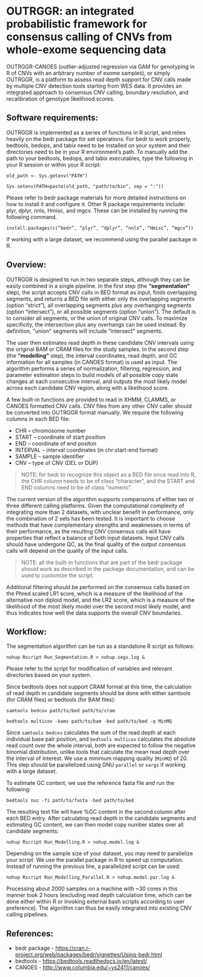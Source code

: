 # OUTRGGR: an integrated probabilistic framework for consensus calling of CNVs from whole-exome sequencing data #

OUTRGGR-CANOES (outlier-adjusted regression via GAM for genotyping in R of CNVs with an arbitrary number of exome samples), or simply OUTRGGR, is a platform to assess read depth support for CNV calls made by multiple CNV detection tools starting from WES data. It provides an integrated approach to consensus CNV calling, boundary resolution, and recalibration of genotype likelihood scores. 

## Software requirements: ##

OUTRGGR is implemented as a series of functions in R script, and relies heavily on the bedr package for set operations. For bedr to work properly, bedtools, bedops, and tabix need to be installed on your system and their directories need to be in your R environment’s path. To manually add the path to your bedtools, bedops, and tabix executables, type the following in your R session or within your R script:

`old_path <- Sys.getenv("PATH")`

`Sys.setenv(PATH=paste(old_path, "path/to/bin", sep = ":"))`

Please refer to bedr package materials for more detailed instructions on how to install it and configure it. Other R package requirements include: plyr, dplyr, nnls, Hmisc, and mgcv. These can be installed by running the following command.

`install.packages(c(“bedr”, “plyr”, “dplyr”, “nnls”, “Hmisc”, “mgcv”))`

If working with a large dataset, we recommend using the parallel package in R.

## Overview: ##

OUTRGGR is designed to run in two separate steps, although they can be easily combined in a single pipeline. In the first step (the **“segmentation”** step), the script accepts CNV calls in BED format as input, finds overlapping segments, and returns a BED file with either only the overlapping segments (option “strict”), all overlapping segments plus any overhanging segments (option “intersect”), or all possible segments (option “union”). The default is to consider all segments, or the union of original CNV calls. To maximize specificity, the intersection plus any overhangs can be used instead. By definition, "union" segments will include "intersect" segments.

The user then estimates read depth in these candidate CNV intervals using the original BAM or CRAM files for the study samples. In the second step (the **“modelling”** step), the interval coordinates, read depth, and GC information for all samples (in CANOES format) is used as input. The algorithm performs a series of normalization, filtering, regression, and parameter estimation steps to build models of all possible copy state changes at each consecutive interval, and outputs the most likely model across each candidate CNV region, along with a likelihood score.

A few built-in functions are provided to read in XHMM, CLAMMS, or CANOES formatted CNV calls. CNV files from any other CNV caller should be converted into OUTRGGR format manually. We require the following columns in each BED file: 

* CHR – chromosome number
* START – coordinate of start position
* END – coordinate of end positon
* INTERVAL – interval coordinates (in chr:start-end format)
* SAMPLE – sample identifier
* CNV – type of CNV (DEL or DUP)

> NOTE: for bedr to recognize this object as a BED file once read into R, the CHR column needs to be of class “character”, and the START and END columns need to be of class “numeric”. 

The current version of the algorithm supports comparisons of either two or three different calling platforms. Given the computational complexity of integrating more than 2 datasets, with unclear benefit in performance, only the combination of 2 sets has been tested. It is important to choose methods that have complementary strengths and weaknesses in terms of their performance, as the resulting CNV consensus calls will have properties that reflect a balance of both input datasets. Input CNV calls should have undergone QC, as the final quality of the output consensus calls will depend on the quality of the input calls.

> NOTE: all the built-in functions that are part of the bedr package should work as described in the package documentation, and can be used to customize the script. 

Additional filtering should be performed on the consensus calls based on the Phred scaled LR1 score, which is a measure of the likelihood of the alternative non diploid model, and the LR2 score, which is a measure of the likelihood of the most likely model over the second most likely model, and thus indicates how well the data supports the overall CNV boundaries.

## Workflow: ##

The segmentation algorithm can be run as a standalone R script as follows:

`nohup Rscript Run_Segmentation.R > nohup.segs.log &`

Please refer to the script for modification of variables and relevant directories based on your system.

Since bedtools does not support CRAM format at this time, the calculation of read depth in candidate segments should be done with either samtools (for CRAM files) or bedtools (for BAM files): 

`samtools bedcov path/to/bed path/to/cram`

`bedtools multicov -bams path/to/bam -bed path/to/bed -q MinMQ`

Since `samtools bedcov` calculates the sum of the read depth at each individual base pair position, and `bedtools multicov` calculates the absolute read count over the whole interval, both are expected to follow the negative binomial distribution, unlike tools that calculate the mean read depth over the interval of interest. We use a minimum mapping quality (`MinMQ`) of 20. This step should be parallelized using GNU `parallel` or `xargs` if working with a large dataset.

To estimate GC content, we use the reference fasta file and run the following:

`bedtools nuc -fi path/to/fasta -bed path/to/bed`

The resulting text file will have %GC content in the second column after each BED entry. After calculating read depth in the candidate segments and estimating GC content, we can then model copy number states over all candidate segments:

`nohup Rscript Run_Modelling.R > nohup.model.log &`

Depending on the sample size of your dataset, you may need to parallelize your script. We use the parallel package in R to speed up computation. Instead of running the previous line, a parallelized script can be used:

`nohup Rscript Run_Modelling_Parallel.R > nohup.model.par.log &`

Processing about 2000 samples on a machine with ~30 cores in this manner took 2 hours (excluding read depth calculation time, which can be done either within R or invoking external bash scripts according to user preference). The algorithm can thus be easily integrated into existing CNV calling pipelines.

## References: ##

* bedr package - https://cran.r-project.org/web/packages/bedr/vignettes/Using-bedr.html
* bedtools - https://bedtools.readthedocs.io/en/latest/
* CANOES - http://www.columbia.edu/~ys2411/canoes/
